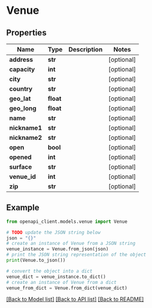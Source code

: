 # Venue


## Properties

Name | Type | Description | Notes
------------ | ------------- | ------------- | -------------
**address** | **str** |  | [optional] 
**capacity** | **int** |  | [optional] 
**city** | **str** |  | [optional] 
**country** | **str** |  | [optional] 
**geo_lat** | **float** |  | [optional] 
**geo_long** | **float** |  | [optional] 
**name** | **str** |  | [optional] 
**nickname1** | **str** |  | [optional] 
**nickname2** | **str** |  | [optional] 
**open** | **bool** |  | [optional] 
**opened** | **int** |  | [optional] 
**surface** | **str** |  | [optional] 
**venue_id** | **int** |  | [optional] 
**zip** | **str** |  | [optional] 

## Example

```python
from openapi_client.models.venue import Venue

# TODO update the JSON string below
json = "{}"
# create an instance of Venue from a JSON string
venue_instance = Venue.from_json(json)
# print the JSON string representation of the object
print(Venue.to_json())

# convert the object into a dict
venue_dict = venue_instance.to_dict()
# create an instance of Venue from a dict
venue_from_dict = Venue.from_dict(venue_dict)
```
[[Back to Model list]](../README.md#documentation-for-models) [[Back to API list]](../README.md#documentation-for-api-endpoints) [[Back to README]](../README.md)



